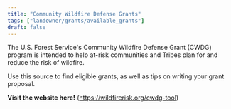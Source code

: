 ```yaml
---
title: "Community Wildfire Defense Grants"
tags: ["landowner/grants/available_grants"]
draft: false
---
```


The U.S. Forest Service's Community Wildfire Defense Grant (CWDG) program is intended to help at-risk communities and Tribes plan for and reduce the risk of wildfire.

Use this source to find eligible grants, as well as tips on writing your grant proposal. 

**Visit the website here!** (https://wildfirerisk.org/cwdg-tool)

